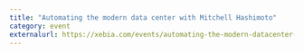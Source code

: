 ```yaml
---
title: "Automating the modern data center with Mitchell Hashimoto"
category: event
externalurl: https://xebia.com/events/automating-the-modern-datacenter-development-to-production-by-mitchell-hashimoto
---
```

